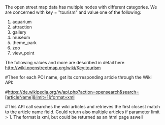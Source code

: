 The open street map data has multiple nodes with different categories. We are concerned with key = "tourism" and value one of the following:
1. aquarium
2. attraction
3. gallery
4. museum
5. theme_park
6. zoo
7. view_point

The following values and more are described in detail here: http://wiki.openstreetmap.org/wiki/Key:tourism



#Then for each POI name, get its corresponding article through the Wiki API:

#https://de.wikipedia.org/w/api.php?action=opensearch&search=[articleName]&limit=1&format=xml

#This API call searches the wiki articles and retrieves the first closest match to the article name field. Could return also multiple articles if parameter limit > 1. The format is xml, but could be returned as an html page aswell
